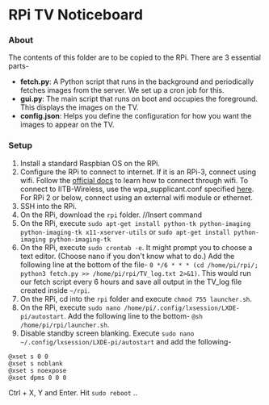 # RPi TV Noticeboard

### About

The contents of this folder are to be copied to the RPi. There are 3 essential parts-
- **fetch.py**: A Python script that runs in the background and periodically fetches images from the server. We set up a cron job for this.
- **gui.py**: The main script that runs on boot and occupies the foreground. This displays the images on the TV.
- **config.json**: Helps you define the configuration for how you want the images to appear on the TV.

### Setup

1. Install a standard Raspbian OS on the RPi.
2. Configure the RPi to connect to internet. If it is an RPi-3, connect using wifi. Follow the [official docs](https://www.raspberrypi.org/documentation/configuration/wireless/wireless-cli.md) to learn how to connect through wifi. To connect to IITB-Wireless, use the wpa_supplicant.conf specified [here](https://gist.github.com/nihal111/56a0317fb61596cd17f2bb080591ba40). For RPi 2 or below, connect using an external wifi module or ethernet.
3. SSH into the RPi.
4. On the RPi, download the `rpi` folder. //Insert command
5. On the RPi, execute `sudo apt-get install python-tk python-imaging python-imaging-tk x11-xserver-utils` or `sudo apt-get install python-imaging python-imaging-tk`
6. On the RPi, execute `sudo crontab -e`. It might prompt you to choose a text editor. (Choose nano if you don't know what to do.) Add the following line at the bottom of the file- `0 */6 * * * (cd /home/pi/rpi/; python3 fetch.py >> /home/pi/rpi/TV_log.txt 2>&1)`. This would run our fetch script every 6 hours and save all output in the TV_log file created inside `~/rpi`. 
7. On the RPi, cd into the `rpi` folder and execute `chmod 755 launcher.sh`.
8. On the RPi, execute `sudo nano /home/pi/.config/lxsession/LXDE-pi/autostart`. Add the following line to the bottom- `@sh /home/pi/rpi/launcher.sh`.
9. Disable standby screen blanking. Execute `sudo nano ~/.config/lxsession/LXDE-pi/autostart` and add the following-
```
@xset s 0 0
@xset s noblank
@xset s noexpose
@xset dpms 0 0 0
```
Ctrl + X, Y and Enter. Hit `sudo reboot` ..
